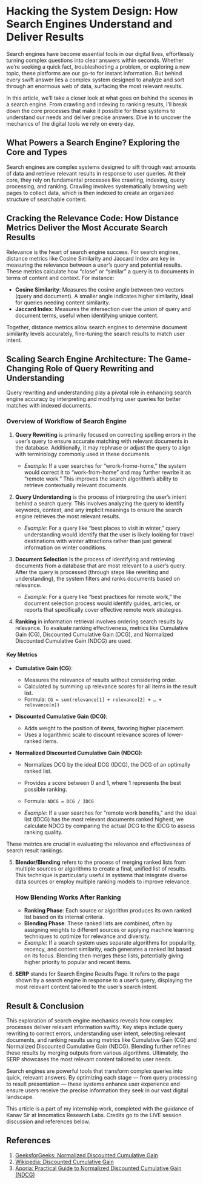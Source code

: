 # Hacking the System Design: How Search Engines Understand and Deliver Results


Search engines have become essential tools in our digital lives, effortlessly turning complex questions into clear answers within seconds. Whether we’re seeking a quick fact, troubleshooting a problem, or exploring a new topic, these platforms are our go-to for instant information. But behind every swift answer lies a complex system designed to analyze and sort through an enormous web of data, surfacing the most relevant results.

In this article, we’ll take a closer look at what goes on behind the scenes in a search engine. From crawling and indexing to ranking results, I’ll break down the core processes that make it possible for these systems to understand our needs and deliver precise answers. Dive in to uncover the mechanics of the digital tools we rely on every day.

## What Powers a Search Engine? Exploring the Core and Types

Search engines are complex systems designed to sift through vast amounts of data and retrieve relevant results in response to user queries. At their core, they rely on fundamental processes like crawling, indexing, query processing, and ranking. Crawling involves systematically browsing web pages to collect data, which is then indexed to create an organized structure of searchable content.

## Cracking the Relevance Code: How Distance Metrics Deliver the Most Accurate Search Results

Relevance is the heart of search engine success. For search engines, distance metrics like Cosine Similarity and Jaccard Index are key in measuring the relevance between a user’s query and potential results. These metrics calculate how “close” or “similar” a query is to documents in terms of content and context. For instance:

- **Cosine Similarity**: Measures the cosine angle between two vectors (query and document). A smaller angle indicates higher similarity, ideal for queries needing content similarity.
- **Jaccard Index**: Measures the intersection over the union of query and document terms, useful when identifying unique content.

Together, distance metrics allow search engines to determine document similarity levels accurately, fine-tuning the search results to match user intent.

## Scaling Search Engine Architecture: The Game-Changing Role of Query Rewriting and Understanding

Query rewriting and understanding play a pivotal role in enhancing search engine accuracy by interpreting and modifying user queries for better matches with indexed documents.

### Overview of Workflow of Search Engine

1. **Query Rewriting** is primarily focused on correcting spelling errors in the user’s query to ensure accurate matching with relevant documents in the database. Additionally, it may rephrase or adjust the query to align with terminology commonly used in these documents.  
   - *Example*: If a user searches for “wrork-frome-home,” the system would correct it to “work-from-home” and may further rewrite it as “remote work.” This improves the search algorithm’s ability to retrieve contextually relevant documents.

2. **Query Understanding** is the process of interpreting the user’s intent behind a search query. This involves analyzing the query to identify keywords, context, and any implicit meanings to ensure the search engine retrieves the most relevant results.  
   - *Example*: For a query like “best places to visit in winter,” query understanding would identify that the user is likely looking for travel destinations with winter attractions rather than just general information on winter conditions.

3. **Document Selection** is the process of identifying and retrieving documents from a database that are most relevant to a user’s query. After the query is processed (through steps like rewriting and understanding), the system filters and ranks documents based on relevance.  
   - *Example*: For a query like “best practices for remote work,” the document selection process would identify guides, articles, or reports that specifically cover effective remote work strategies.

4. **Ranking** in information retrieval involves ordering search results by relevance. To evaluate ranking effectiveness, metrics like Cumulative Gain (CG), Discounted Cumulative Gain (DCG), and Normalized Discounted Cumulative Gain (NDCG) are used.

#### Key Metrics
- **Cumulative Gain (CG)**:
  - Measures the relevance of results without considering order.
  - Calculated by summing up relevance scores for all items in the result list.
  - Formula: `CG = sum(relevance[1] + relevance[2] + … + relevance[n])`

- **Discounted Cumulative Gain (DCG)**:
  - Adds weight to the position of items, favoring higher placement.
  - Uses a logarithmic scale to discount relevance scores of lower-ranked items.

- **Normalized Discounted Cumulative Gain (NDCG)**:
  - Normalizes DCG by the ideal DCG (IDCG), the DCG of an optimally ranked list.
  - Provides a score between 0 and 1, where 1 represents the best possible ranking.
  - Formula: `NDCG = DCG / IDCG`

   - *Example*: If a user searches for "remote work benefits," and the ideal list (IDCG) has the most relevant documents ranked highest, we calculate NDCG by comparing the actual DCG to the IDCG to assess ranking quality.

These metrics are crucial in evaluating the relevance and effectiveness of search result rankings.

5. **Blendor/Blending** refers to the process of merging ranked lists from multiple sources or algorithms to create a final, unified list of results. This technique is particularly useful in systems that integrate diverse data sources or employ multiple ranking models to improve relevance.

   ### How Blending Works After Ranking
   - **Ranking Phase**: Each source or algorithm produces its own ranked list based on its internal criteria.
   - **Blending Phase**: These ranked lists are combined, often by assigning weights to different sources or applying machine learning techniques to optimize for relevance and diversity.
   - *Example*: If a search system uses separate algorithms for popularity, recency, and content similarity, each generates a ranked list based on its focus. Blending then merges these lists, potentially giving higher priority to popular and recent items.

6. **SERP** stands for Search Engine Results Page. It refers to the page shown by a search engine in response to a user’s query, displaying the most relevant content tailored to the user’s search intent.

## Result & Conclusion

This exploration of search engine mechanics reveals how complex processes deliver relevant information swiftly. Key steps include query rewriting to correct errors, understanding user intent, selecting relevant documents, and ranking results using metrics like Cumulative Gain (CG) and Normalized Discounted Cumulative Gain (NDCG). Blending further refines these results by merging outputs from various algorithms. Ultimately, the SERP showcases the most relevant content tailored to user needs.

Search engines are powerful tools that transform complex queries into quick, relevant answers. By optimizing each stage — from query processing to result presentation — these systems enhance user experience and ensure users receive the precise information they seek in our vast digital landscape.

This article is a part of my internship work, completed with the guidance of Kanav Sir at Innomatics Research Labs. Credits go to the LIVE session discussion and references below.

## References
1. [GeeksforGeeks: Normalized Discounted Cumulative Gain](https://www.geeksforgeeks.org/normalized-discounted-cumulative-gain-multilabel-ranking-metrics-ml/)
2. [Wikipedia: Discounted Cumulative Gain](https://en.wikipedia.org/wiki/Discounted_cumulative_gain)
3. [Aporia: Practical Guide to Normalized Discounted Cumulative Gain (NDCG)](https://www.aporia.com/learn/a-practical-guide-to-normalized-discounted-cumulative-gain-ndcg/)
